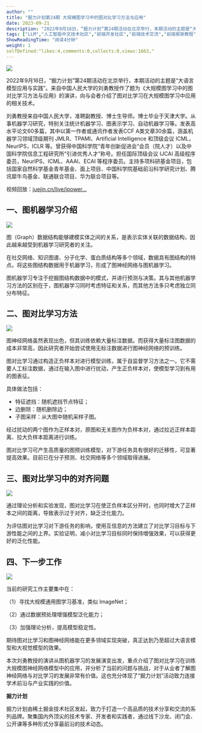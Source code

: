 ```yaml
---
author: ""
title: "掘力计划第24期 大规模图学习中的图对比学习方法与应用"
date: 2023-09-21
description: "2022年9月16日，“掘力计划”第24期活动在北京举行，本期活动的主题是“大语言模型应用与实践”。来自中国人民大学的刘勇教授作了题为《大规模图学习中的图对比学习方法与应用》的演讲，向与会者介绍了图对"
tags: ["LLM","人工智能中文技术社区","前端开发社区","前端技术交流","前端框架教程","JavaScript 学习资源","CSS 技巧与最佳实践","HTML5 最新动态","前端工程师职业发展","开源前端项目","前端技术趋势"]
ShowReadingTime: "阅读4分钟"
weight: 1
selfDefined:"likes:4,comments:0,collects:0,views:1663,"
---
```

![](/images/jueJin/152f05d87efa455.png)

2022年9月16日，“掘力计划”第24期活动在北京举行，本期活动的主题是“大语言模型应用与实践”。来自中国人民大学的刘勇教授作了题为《大规模图学习中的图对比学习方法与应用》的演讲，向与会者介绍了图对比学习在大规模图学习中应用的相关技术。

刘勇教授来自中国人民大学，准聘副教授、博士生导师。博士毕业于天津大学。从事机器学习研究，特别关注统计机器学习、图表示学习、自动机器学习等。发表高水平论文60多篇，其中以第一作者或通讯作者发表CCF A类文章30余篇，涵盖机器学习领域顶级期刊 JMLR、TPAMI、Artificial Intelligence 和顶级会议 ICML，NeurIPS，ICLR 等。曾获得中国科学院“青年创新促进会”会员（院人才）以及中国科学院信息工程研究所“引进优秀人才”称号。担任国际顶级会议 IJCAI 高级程序委员，NeurIPS、ICML、AAAI、ECAI 等程序委员。主持多项科研基金项目，包括国家自然科学基金青年基金、面上项目、中国科学院基础前沿科学研究计划、腾讯犀牛鸟基金、联通联合项目、华为联合项目等。

视频回放：[juejin.cn/live/jpower…](https://juejin.cn/live/jpowermeetup24 "https://juejin.cn/live/jpowermeetup24")

一、图机器学习介绍
---------

![](/images/jueJin/73077ea3866f479.png)

图（Graph）数据结构能够建模实体之间的关系，是表示实体关联的数据结构，因此越来越受到机器学习研究者的关注。

在社交网络、知识图谱、分子化学、蛋白质结构等多个领域，数据具有图结构的特点。将这些图结构数据用于机器学习，形成了图神经网络与图机器学习。

图机器学习专注于挖掘图结构数据中的模式，并进行预测与决策。其与其他机器学习方法的区别在于，图机器学习同时考虑特征和关系，而其他方法多只考虑独立同分布特征。

二、图对比学习方法
---------

![](/images/jueJin/33a3a69d0bc84d6.png)

图神经网络虽然表现出色，但其训练依赖大量标注数据。而获得大量标注图数据的成本非常高，因此研究者开始尝试使用无标注数据进行图神经网络的预训练。

图对比学习通过构造正负样本对进行模型训练，属于自监督学习方法之一。它不需要人工标注数据，通过在输入图中进行扰动，产生正负样本对，使模型学习到有用的图表征。

具体做法包括：

*   特征遮挡：随机遮挡节点特征；
*   边删除：随机删除边；
*   子图采样：从大图中随机采样子图。

经过扰动的两个图作为正样本对，原图和无关图作为负样本对，通过拉近正样本距离、拉大负样本距离进行训练。

图对比学习可产生高质量的图预训练模型，对下游任务具有很好的迁移性，可显著提高效果。目前已在分子预测、社交网络等多个领域取得进展。

三、图对比学习中的对齐问题
-------------

![](/images/jueJin/8969173e9d594db.png)

通过理论分析和实验发现，图对比学习在使正负样本区分开时，也同时增大了正样本之间的距离，导致表示过于对齐，缺乏泛化能力。

为评估图对比学习对下游任务的影响，使用互信息的方法建立了对比学习目标与下游性能之间的上界。实验证明，减小对比学习目标同时保持增强效果，可以获得更好的泛化性能。

四、下一步工作
-------

![](/images/jueJin/3da9600d002e459.png)

当前的研究工作主要集中在：

（1）寻找大规模通用图学习基准，类似 ImageNet；

（2）通过数据预处理增强模型泛化能力；

（3）加强理论分析，提高模型稳定性。

期待图对比学习和图神经网络能在更多领域实现突破，真正达到乃至超过大语言模型和大视觉模型的效果。

本次刘勇教授的演讲从图机器学习的发展演变出发，重点介绍了图对比学习在训练大规模图神经网络模型中的应用，并分析了当前的问题与挑战，对于从业者了解图神经网络与对比学习的发展非常有价值。这也充分体现了“掘力计划”活动致力连接学术前沿与产业实践的价值。

**掘力计划**

掘力计划由稀土掘金技术社区发起，致力于打造一个高品质的技术分享和交流的系列品牌。聚集国内外顶尖的技术专家、开发者和实践者，通过线下沙龙、闭门会、公开课等多种形式分享最前沿的技术动态。